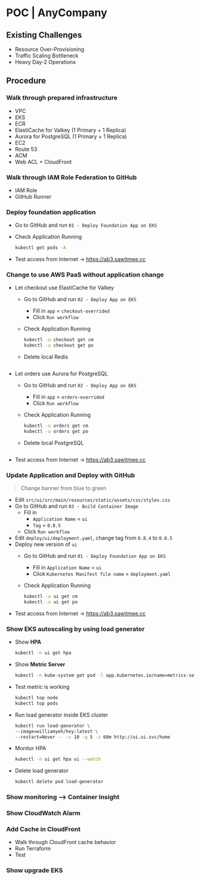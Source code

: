 # POC | AnyCompany

## Existing Challenges

- Resource Over-Provisioning
- Traffic Scaling Bottleneck
- Heavy Day-2 Operations

## Procedure

### Walk through prepared infrastructure

- VPC
- EKS
- ECR
- ElastiCache for Valkey (1 Primary + 1 Replica)
- Aurora for PostgreSQL (1 Primary + 1 Replica)
- EC2
- Route 53
- ACM
- Web ACL + CloudFront

### Walk through IAM Role Federation to GitHub

- IAM Role
- GitHub Runner

### Deploy foundation application

- Go to GitHub and run `01 - Deploy Foundation App on EKS`
- Check Application Running

  ``` bash
  kubectl get pods -A
  ```

- Test access from Internet -> https://ab3.sawitmee.cc

### Change to use AWS PaaS without application change

- Let checkout use ElastiCache for Valkey 
  - Go to GitHub and run `02 - Deploy App on EKS`
    - Fill in `app` = `checkout-overrided`
    - Click `Run workflow`
  - Check Application Running

      ``` bash
      kubectl -u checkout get cm
      kubectl -u checkout get po
      ```
  
  - Delete local Redis

      ``` bash
      ``` 

- Let orders use Aurora for PostgreSQL
  - Go to GitHub and run `02 - Deploy App on EKS`
    - Fill in `app` =  `orders-overrided`
    - Click `Run workflow`
  - Check Application Running

      ``` bash
      kubectl -u orders get cm
      kubectl -u orders get po
      ```

  - Delete local PostgreSQL

      ``` bash
      ```

- Test access from Internet -> https://ab3.sawitmee.cc

### Update Application and Deploy with GitHub

> Change banner from blue to green

- Edit `src/ui/src/main/resources/static/assets/css/styles.css`
- Go to GitHub and run `03 - Build Container Image`
  - Fill in 
    - `Application Name` =  `ui`
    - `Tag` = `0.8.5`
  - Click `Run workflow`
- Edit `deploy/ui/deployment.yaml`, change tag from `0.8.4` to `0.8.5`
- Deploy new version of `ui`
    - Go to GitHub and run `01 - Deploy Foundation App on EKS`
      - Fill in `Application Name` =  `ui`
      - Click `Kubernetes Manifest file name` = `deployment.yaml`
    - Check Application Running

        ``` bash
        kubectl -u ui get cm
        kubectl -u ui get po
        ```
- Test access from Internet -> https://ab3.sawitmee.cc

### Show EKS autoscaling by using load generator

- Show **HPA**

    ``` bash
    kubectl -n ui get hpa
    ```

- Show **Metric Server**

    ``` bash 
    kubectl -n kube-system get pod -l app.kubernetes.io/name=metrics-server
    ```

- Test metric is working 

    ``` bash
    kubectl top node
    kubectl top pods
    ```

- Run load generator inside EKS cluster

    ``` bash
    kubectl run load-generator \
    --image=williamyeh/hey:latest \
    --restart=Never -- -c 10 -q 5 -z 60m http://ui.ui.svc/home
    ```

- Monitor HPA

    ``` bash
    kubectl -n ui get hpa ui --watch
    ```

- Delete load generator

    ``` bash
    kubectl delete pod load-generator
    ```

### Show monitoring --> Container Insight

### Show CloudWatch Alarm

### Add Cache in CloudFront

- Walk through CloudFront cache behavior
- Run Terraform
- Test

### Show upgrade EKS